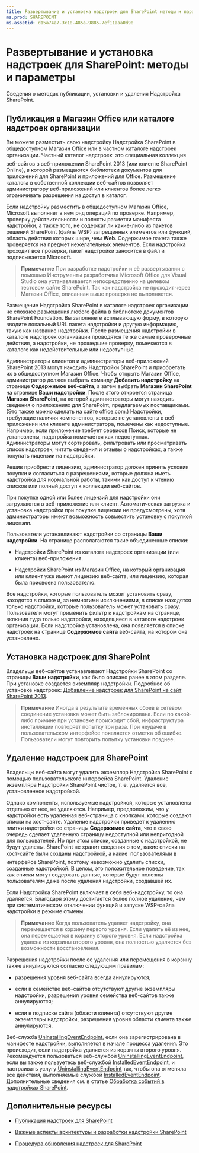 ```yaml
---
title: Развертывание и установка надстроек для SharePoint методы и параметры
ms.prod: SHAREPOINT
ms.assetid: d15a74a7-3c10-485a-9885-7ef11aaa0d90
---
```



# Развертывание и установка надстроек для SharePoint: методы и параметры
Сведения о методах публикации, установки и удаления Надстройка SharePoint.
## Публикация в Магазин Office или каталоге надстроек организации
<a name="MarketOrCatalog"> </a>

Вы можете разместить свою надстройку Надстройка SharePoint в общедоступном Магазин Office или в частном каталоге надстроек организации. Частный каталог надстроек  это специальная коллекция веб-сайтов в веб-приложении SharePoint 2013 (или клиенте SharePoint Online), в которой размещаются библиотеки документов для приложений для SharePoint и приложений для Office. Размещение каталога в собственной коллекции веб-сайтов позволяет администратору веб-приложений или клиентов более легко ограничивать разрешения на доступ в каталог. 
  
    
    
Если надстройку разместить в общедоступном Магазин Office, Microsoft выполняет в нем ряд операций по проверке. Например, проверку действительности и полноты разметки манифеста надстройки, а также того, не содержат ли какие-либо из пакетов решений SharePoint (файлы WSP) запрещенных элементов или функций, область действия которых шире, чем **Web**. Содержимое пакета также проверяется на предмет нежелательных элементов. Если надстройка проходит все проверки, пакет надстройки заносится в файл и подписывается Microsoft. 
  
    
    

> **Примечание**
> При разработке надстройки и её развертывании с помощью Инструменты разработчика Microsoft Office для Visual Studio она устанавливается непосредственно на целевом тестовом сайте SharePoint. Так как надстройка не проходит через Магазин Office, описанная выше проверка не выполняется. 
  
    
    

Размещение Надстройка SharePoint в каталоге надстроек организации не сложнее размещения любого файла в библиотеке документов SharePoint Foundation. Вы заполняете всплывающую форму, в которую вводите локальный URL пакета надстройки и другую информацию, такую как название надстройки. После размещения надстройки в каталоге надстроек организации проводятся те же самые проверочные действия, а надстройки, не прошедшие проверку, помечаются в каталоге как недействительные или недоступные. 
  
    
    
Администраторы клиентов и администраторы веб-приложений SharePoint 2013 могут находить Надстройки SharePoint и приобретать их в общедоступном Магазин Office. Чтобы открыть Магазин Office, администратор должен выбрать команду **Добавить надстройку** на странице **Содержимое веб-сайта**, а затем выбрать **Магазин SharePoint** на странице **Ваши надстройки**. После этого откроется страница **Магазин SharePoint**, на которой администраторы могут находить сведения о приложениях для SharePoint, предлагаемых поставщиками. (Это также можно сделать на сайте office.com.) Надстройки, требующие наличия компонентов, которые не установлены в веб-приложении или клиенте администратора, помечены как недоступные. Например, если приложение требует сервисов Поиск, которые не установлены, надстройка помечается как недоступная. Администраторы могут сортировать, фильтровать или просматривать список надстроек, читать сведения и отзывы о надстройках, а также покупать лицензии на надстройки.
  
    
    
Решив приобрести лицензию, администратор должен принять условия покупки и согласиться с разрешениями, которые должна иметь надстройка для нормальной работы, такими как доступ к чтению списков или полный доступ к коллекции веб-сайтов. 
  
    
    
При покупке одной или более лицензий для надстройки они загружаются в веб-приложение или клиент. Автоматическая загрузка и установка надстройки при покупке лицензии не предусмотрены, хотя администраторы имеют возможность совместить установку с покупкой лицензии.
  
    
    
Пользователи устанавливают надстройки со страницы **Ваши надстройки**. На странице располагаются такие объединенные списки:
  
    
    

- Надстройки SharePoint из каталога надстроек организации (или клиента) веб-приложения.
    
  
- Надстройки SharePoint из Магазин Office, на который организация или клиент уже имеют лицензию веб-сайта, или лицензию, которая была присвоена пользователю.
    
  
Все надстройки, которые пользователь может установить сразу, находятся в списке и, за немногими исключениями, в списке находятся только надстройки, которые пользователь может установить сразу. Пользователи могут применить фильтр к надстройкам на странице, включив туда только надстройки, находящиеся в каталоге надстроек организации. Если надстройка установлена, она появляется в списке надстроек на странице **Содержимое сайта** веб-сайта, на котором она установлено.
  
    
    

## Установка надстроек для SharePoint
<a name="Installing"> </a>

Владельцы веб-сайтов устанавливают Надстройки SharePoint со страницы **Ваши надстройки**, как было описано ранее в этом разделе. При установке создается экземпляр надстройки. Подробнее об установке надстроек:  [Добавление надстроек для SharePoint на сайт SharePoint 2013](https://technet.microsoft.com/ru-ru/library/fp161231.aspx). 
  
    
    

> **Примечание**
> Иногда в результате временных сбоев в сетевом соединение установка может быть заблокирована. Если по какой-либо причине при установке происходит сбой, инфраструктура инсталляции повторяет попытку три раза. При неудаче в пользовательском интерфейсе появляется отметка об ошибке. Пользователи могут повторить попытку установки позднее. 
  
    
    


## Удаление надстроек для SharePoint
<a name="Uninstalling"> </a>

Владельцы веб-сайта могут удалить экземпляр Надстройка SharePoint с помощью пользовательского интерфейса SharePoint. Удаление экземпляра Надстройки SharePoint чистое, т. е. удаляется все, установленное надстройкой. 
  
    
    
Однако компоненты, используемые надстройкой, которые установлены отдельно от нее, не удаляются. Например, предположим, что у надстройки есть удаленная веб-страница с кнопками, которые создают списки на хост-сайте. Удаление надстройки приведет к удалению плитки надстройки со страницы **Содержимое сайта**, что в свою очередь сделает удаленную страницу недоступной или непригодной для пользователей. Но при этом списки, созданные с надстройкой, не будут удалены. SharePoint не хранит сведения о том, какие списки на хост-сайте были созданы надстройкой, а какие  пользователями в интерфейсе SharePoint, поэтому невозможно удалить списки, созданные надстройкой. В целом, это положительное поведение, так как списки могут содержать данные, которые будут полезны пользователям даже после удаления надстройки, создавшей их.
  
    
    
Если Надстройка SharePoint включает в себя веб-надстройку, то она удаляется. Благодаря этому достигается более полное удаление, чем при систематическом отключении функций и запуске WSP-файла надстройки в режиме отмены.
  
    
    

> **Примечание**
> Когда пользователь удаляет надстройку, она перемещается в корзину первого уровня. Если удалить её из нее, она перемещается в корзину второго уровня. Если надстройка удалена из корзины второго уровня, она полностью удаляется без возможности восстановления. 
  
    
    

Разрешения надстройки после ее удаления или перемещения в корзину также аннулируются согласно следующим правилам:
  
    
    

- разрешения уровня веб-сайта всегда аннулируются;
    
  
- если в семействе веб-сайтов отсутствуют другие экземпляры надстройки, разрешения уровня семейства веб-сайтов также аннулируются;
    
  
- если в подписке сайта (области клиента) отсутствуют другие экземпляры надстройки, разрешения уровня области клиента также аннулируются.
    
  
Веб-служба  [UninstallingEventEndpoint](http://msdn.microsoft.com/library/4194e44b-f2af-1db4-aad5-9b7b511b4348%28Office.15%29.aspx), если она зарегистрирована в манифесте надстройки, выполняется в начале процесса удаления. Это происходит, если надстройка удаляется из корзины второго уровня. Рекомендуется пользоваться веб-службой  [UninstallingEventEndpoint](http://msdn.microsoft.com/library/4194e44b-f2af-1db4-aad5-9b7b511b4348%28Office.15%29.aspx), если вы также пользуетесь веб-службой  [InstalledEventEndpoint](http://msdn.microsoft.com/library/af9f83d8-8325-3ede-d7b0-bb82c0445eb9%28Office.15%29.aspx), и настраивать услугу  [UninstallingEventEndpoint](http://msdn.microsoft.com/library/4194e44b-f2af-1db4-aad5-9b7b511b4348%28Office.15%29.aspx) так, чтобы она отменяла все действия, выполняемые службой [InstalledEventEndpoint](http://msdn.microsoft.com/library/af9f83d8-8325-3ede-d7b0-bb82c0445eb9%28Office.15%29.aspx). Дополнительные сведения см. в статье  [Обработка событий в надстройках SharePoint](handle-events-in-sharepoint-add-ins.md).
  
    
    

## Дополнительные ресурсы
<a name="SP15deployinstallapps_addlresources"> </a>


-  [Публикация надстроек для SharePoint](publish-sharepoint-add-ins.md)
    
  
-  [Важные аспекты архитектуры и разработки надстройки SharePoint](important-aspects-of-the-sharepoint-add-in-architecture-and-development-landscap.md)
    
  
-  [Процедура обновления надстроек для SharePoint](sharepoint-add-ins-update-process.md)
    
  

